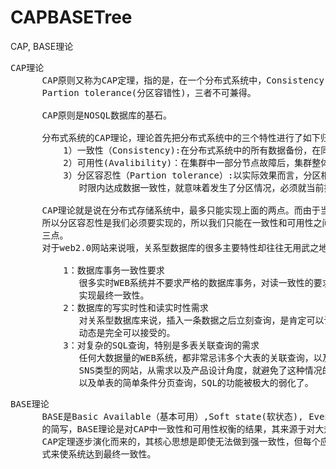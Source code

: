 # CAPBASETree
CAP, BASE理论

<pre>
CAP理论
      CAP原则又称为CAP定理，指的是，在一个分布式系统中，Consistency(一致性)， Availability(可用性)，
      Partion tolerance(分区容错性)，三者不可兼得。

      CAP原则是NOSQL数据库的基石。

      分布式系统的CAP理论，理论首先把分布式系统中的三个特性进行了如下归纳：
          1）一致性（Consistency):在分布式系统中的所有数据备份，在同一时刻是否同样的值
          2）可用性(Avalibility)：在集群中一部分节点故障后，集群整体状态是否还能响应客户端的读写请求
          3）分区容忍性（Partion tolerance）:以实际效果而言，分区相当于对通信的时限要求。系统如果不能在
             时限内达成数据一致性，就意味着发生了分区情况，必须就当前操作在C和A之间做出选择。

      CAP理论就是说在分布式存储系统中，最多只能实现上面的两点。而由于当前的网络硬件肯定会出现延迟丢包等问题。
      所以分区容忍性是我们必须要实现的，所以我们只能在一致性和可用性之间进行权衡，没有NoSQL系统能同时保证这
      三点。
      对于web2.0网站来说哦，关系型数据库的很多主要特性却往往无用武之地。

          1：数据库事务一致性要求
             很多实时WEB系统并不要求严格的数据库事务，对读一致性的要求很低，有些场景对写一致性要求并不高。允许
             实现最终一致性。
          2：数据库的写实时性和读实时性需求
             对关系型数据库来说，插入一条数据之后立刻查询，是肯定可以读出这条数据的，但是对于很多WEB应用来说，并不要求这么高的实时性，比方说发一条消息之后，过几秒乃至十几秒之后，我的订阅者才能看到这条
             动态是完全可以接受的。
          3：对复杂的SQL查询，特别是多表关联查询的需求
             任何大数据量的WEB系统，都非常忌讳多个大表的关联查询，以及复杂的数据分析类型的报表查询，特别是
             SNS类型的网站，从需求以及产品设计角度，就避免了这种情况的发生，往往更多的只是单标的主键查询，
             以及单表的简单条件分页查询，SQL的功能被极大的弱化了。
</pre>

<pre>
BASE理论
      BASE是Basic Available（基本可用）,Soft state(软状态), Eventually consistent(最终一致性)三个短语
      的简写，BASE理论是对CAP中一致性和可用性权衡的结果，其来源于对大规模互联网系统分布式实践的杰伦，是基于
      CAP定理逐步演化而来的，其核心思想是即使无法做到强一致性，但每个应用都可根据自身的业务特点，采用适当的方
      式来使系统达到最终一致性。
</pre>